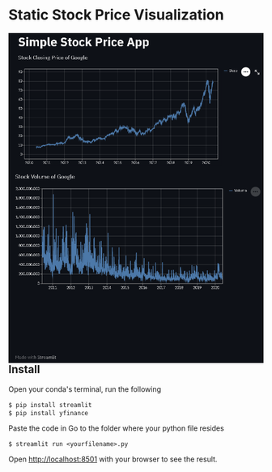 # Static Stock Price Visualization

<img src="ss.png"
     alt="Output Screenshot 1"
     style="float: left; margin-right: 10px;" />
<img src="ss1.png"
     alt="Output Screenshot 2"
     style="float: left; margin-right: 10px;" />

## Install

Open your conda's terminal, run the following

```
$ pip install streamlit
$ pip install yfinance
```
Paste the code in 
Go to the folder where your python file resides

```
$ streamlit run <yourfilename>.py
```

Open [http://localhost:8501](http://localhost:8501) with your browser to see the result.
